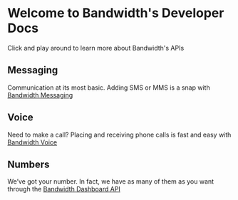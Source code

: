 # Welcome to Bandwidth's Developer Docs

Click and play around to learn more about Bandwidth's APIs

## Messaging

Communication at its most basic. Adding SMS or MMS is a snap with [Bandwidth Messaging](../messaging/MessagingHomePage.md)

## Voice

Need to make a call? Placing and receiving phone calls is fast and easy with [Bandwidth Voice](../voice/voice-home-page.md)

## Numbers

We’ve got your number. In fact, we have as many of them as you want through the [Bandwidth Dashboard API](../numbers/numbers-home-page.md)
